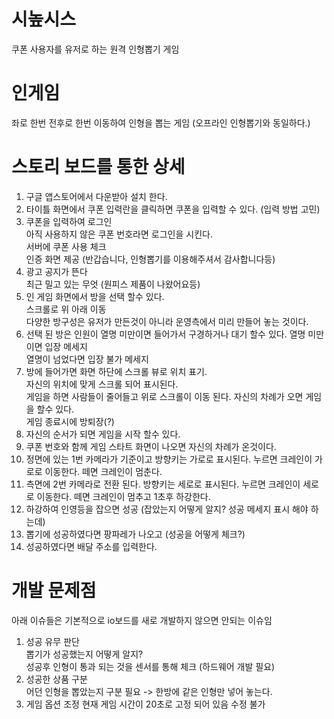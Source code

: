 # 시높시스
쿠폰 사용자를 유저로 하는 원격 인형뽑기 게임

# 인게임
좌로 한번 전후로 한번 이동하여 인형을 뽑는 게임 (오프라인 인형뽑기와 동일하다.)

# 스토리 보드를 통한 상세
1) 구글 앱스토어에서 다운받아 설치 한다. 
2) 타이틀 화면에서 쿠폰 입력란을 클릭하면 쿠폰을 입력할 수 있다. (입력 방법 고민)
3) 쿠폰을 입력하여 로그인<br>
 아직 사용하지 않은 쿠폰 번호라면 로그인을 시킨다. <br>
 서버에 쿠폰 사용 체크<br>
 인증 화면 제공 (반갑습니다, 인형뽑기를 이용해주셔서 감사합니다등)
4) 광고 공지가 뜬다<br>
 최근 밀고 있는 무엇 (원피스 제품이 나왔어요등)
5) 인 게임 화면에서 방을 선택 할수 있다. <br>
 스크롤로 위 아래 이동<br>
 다양한 방구성은 유저가 만든것이 아니라 운영측에서 미리 만들어 놓는 것이다.
6) 선택 된 방은 인원이 열명 미만이면 들어가서 구경하거나 대기 할수 있다.
 열명 미만이면 입장 메세지 <br>
 열명이 넘었다면 입장 불가 메세지 
7) 방에 들어가면 화면 하단에 스크롤 뷰로 위치 표기.<br>
 자신의 위치에 맞게 스크롤 되어 표시된다. <br>
 게임을 하면 사람들이 줄어들고 위로 스크롤이 이동 된다. 자신의 차례가 오면 게임을 할수 있다.<br>
 게임 종료시에 방퇴장(?)
8) 자신의 순서가 되면 게임을 시작 할수 있다. 
9) 쿠폰 번호와 함께 게임 스타트 화면이 나오면 자신의 차례가 온것이다. 
10) 정면에 있는 1번 카메라가 기준이고 방향키는 가로로 표시된다. 누르면 크레인이 가로로 이동한다. 떼면 크레인이 멈춘다.
11) 측면에 2번 카메라로 전환 된다. 방향키는 세로로 표시된다. 누르면 크레인이 세로로 이동한다. 떼면 크레인이 멈추고 1초후 하강한다.
12) 하강하여 인영등을 잡으면 성공 (잡았는지 어떻게 알지? 성공 메세지 표시 해야 하는데)
13) 뽑기에 성공하였다면 팡파레가 나오고 (성공을 어떻게 체크?)
14) 성공하였다면 배달 주소를 입력한다.

# 개발 문제점
아래 이슈들은 기본적으로 io보드를 새로 개발하지 않으면 안되는 이슈임
1) 성공 유무 판단<br>
 뽑기가 성공했는지 어떻게 알지?<br>
 성공후 인형이 통과 되는 것을 센서를 통해 체크 (하드웨어 개발 필요)
2) 성공한 상품 구분<br>
 어던 인형을 뽑았는지 구분 필요 -> 한방에 같은 인형만 넣어 놓는다. 
3) 게임 옵션 조정
 현재 게임 시간이 20초로 고정 되어 있음 수정 불가 
